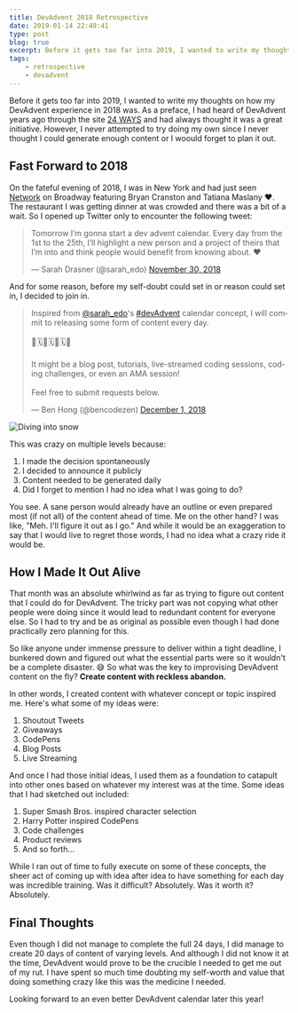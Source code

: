 ```yaml
---
title: DevAdvent 2018 Retrospective
date: 2019-01-14 22:49:41
type: post
blog: true
excerpt: Before it gets too far into 2019, I wanted to write my thoughts on how my DevAdvent experience in 2018 was.
tags:
    - retrospective
    - devadvent
---
```


Before it gets too far into 2019, I wanted to write my thoughts on how my DevAdvent experience in 2018 was. As a preface, I had heard of DevAdvent years ago through the site [24 WAYS](https://24ways.org) and had always thought it was a great initiative. However, I never attempted to try doing my own since I never thought I could generate enough content or I  woould forget to plan it out.

## Fast Forward to 2018

On the fateful evening of 2018, I was in New York and had just seen [Network](https://networkbroadway.com/) on Broadway featuring Bryan Cranston and Tatiana Maslany ❤️. The restaurant I was getting dinner at was crowded and there was a bit of a wait. So I opened up Twitter only to encounter the following tweet:

<blockquote class="twitter-tweet" data-lang="en"><p lang="en" dir="ltr">Tomorrow I’m gonna start a dev advent calendar. Every day from the 1st to the 25th, I’ll highlight a new person and a project of theirs that I’m into and think people would benefit from knowing about. ❤️</p>&mdash; Sarah Drasner (@sarah_edo) <a href="https://twitter.com/sarah_edo/status/1068500649233563649?ref_src=twsrc%5Etfw">November 30, 2018</a></blockquote>

And for some reason, before my self-doubt could set in or reason could set in, I decided to join in.

<blockquote class="twitter-tweet" data-lang="en"><p lang="en" dir="ltr">Inspired from <a href="https://twitter.com/sarah_edo?ref_src=twsrc%5Etfw">@sarah_edo</a>&#39;s <a href="https://twitter.com/hashtag/devAdvent?src=hash&amp;ref_src=twsrc%5Etfw">#devAdvent</a> calendar concept, I will commit to releasing some form of content every day.<br><br>🎁🗓🎁🗓🎁🗓🎁<br><br>It might be a blog post, tutorials, live-streamed coding sessions, coding challenges, or even an AMA session!<br><br>Feel free to submit requests below.</p>&mdash; Ben Hong (@bencodezen) <a href="https://twitter.com/bencodezen/status/1068992922106908673?ref_src=twsrc%5Etfw">December 1, 2018</a></blockquote>

![Diving into snow](https://media.giphy.com/media/l2JIaYp6P3WT5Ybu0/giphy.gif)

This was crazy on multiple levels because:

1. I made the decision spontaneously
1. I decided to announce it publicly
1. Content needed to be generated daily
1. Did I forget to mention I had no idea what I was going to do?

You see. A sane person would already have an outline or even prepared most (if not all) of the content ahead of time. Me on the other hand? I was like, "Meh. I'll figure it out as I go." And while it would be an exaggeration to say that I would live to regret those words, I had no idea what a crazy ride it would be.

## How I Made It Out Alive

That month was an absolute whirlwind as far as trying to figure out content that I could do for DevAdvent. The tricky part was not copying what other people were doing since it would lead to redundant content for everyone else. So I had to try and be as original as possible even though I had done practically zero planning for this.

So like anyone under immense pressure to deliver within a tight deadline, I bunkered down and figured out what the essential parts were so it wouldn't be a complete disaster. 😅 So what was the key to improvising DevAdvent content on the fly? **Create content with reckless abandon.**

In other words, I created content with whatever concept or topic inspired me. Here's what some of my ideas were:

1. Shoutout Tweets
1. Giveaways
1. CodePens
1. Blog Posts
1. Live Streaming

And once I had those initial ideas, I used them as a foundation to catapult into other ones based on whatever my interest was at the time. Some ideas that I had sketched out included:

1. Super Smash Bros. inspired character selection
1. Harry Potter inspired CodePens
1. Code challenges
1. Product reviews
1. And so forth...

While I ran out of time to fully execute on some of these concepts, the sheer act of coming up with idea after idea to have something for each day was incredible training. Was it difficult? Absolutely. Was it worth it? Absolutely.

## Final Thoughts

Even though I did not manage to complete the full 24 days, I did manage to create 20 days of content of varying levels. And although I did not know it at the time, DevAdvent would prove to be the crucible I needed to get me out of my rut. I have spent so much time doubting my self-worth and value that doing something crazy like this was the medicine I needed. 

Looking forward to an even better DevAdvent calendar later this year!
